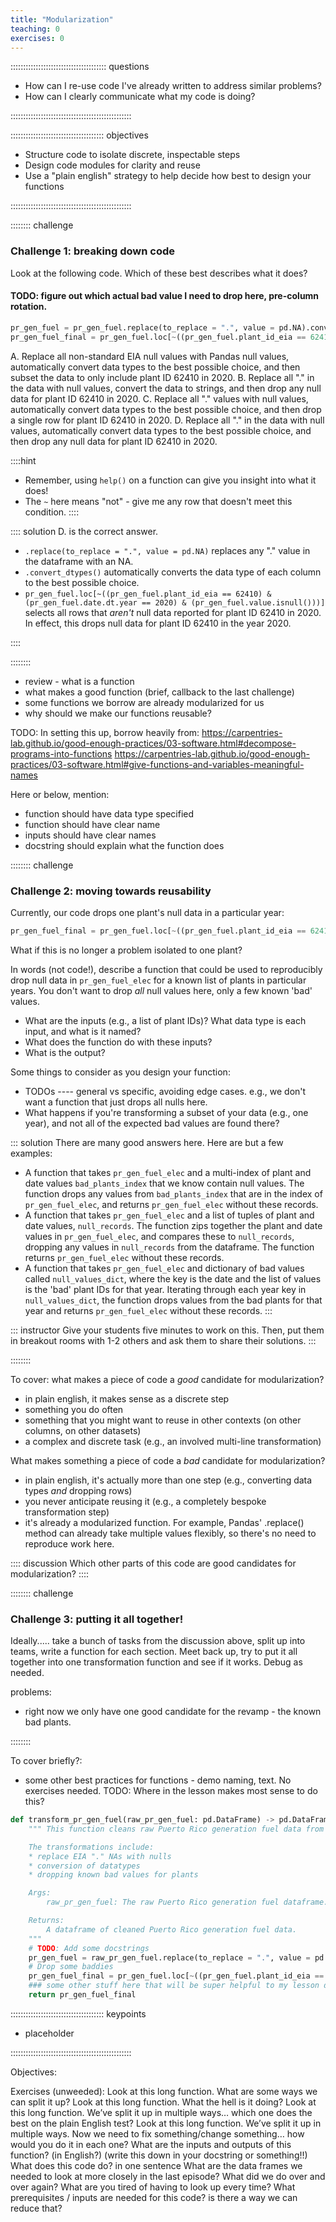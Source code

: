 ```yaml
---
title: "Modularization"
teaching: 0
exercises: 0
---
```


:::::::::::::::::::::::::::::::::::::: questions

- How can I re-use code I've already written to address similar problems?
- How can I clearly communicate what my code is doing?

::::::::::::::::::::::::::::::::::::::::::::::::

::::::::::::::::::::::::::::::::::::: objectives

- Structure code to isolate discrete, inspectable steps
- Design code modules for clarity and reuse
- Use a "plain english" strategy to help decide how best to design your functions

::::::::::::::::::::::::::::::::::::::::::::::::


:::::::: challenge

### Challenge 1: breaking down code

Look at the following code. Which of these best describes what it does?

#### TODO: figure out which actual bad value I need to drop here, pre-column rotation.

```python
pr_gen_fuel = pr_gen_fuel.replace(to_replace = ".", value = pd.NA).convert_dtypes()
pr_gen_fuel_final = pr_gen_fuel.loc[~((pr_gen_fuel.plant_id_eia == 62410) & (pr_gen_fuel.date.dt.year == 2020) & (pr_gen_fuel.value.isnull()))]
```

A. Replace all non-standard EIA null values with Pandas null values, automatically convert data types to the best possible choice, and then subset the data to only include plant ID 62410 in 2020.
B. Replace all "." in the data with null values, convert the data to strings, and then drop any null data for plant ID 62410 in 2020.
C. Replace all "." values with null values, automatically convert data types to the best possible choice, and then drop a single row for plant ID 62410 in 2020.
D. Replace all "." in the data with null values, automatically convert data types to the best possible choice, and then drop any null data for plant ID 62410 in 2020.

::::hint
- Remember, using `help()` on a function can give you insight into what it does!
- The `~` here means "not" - give me any row that doesn't meet this condition.
::::

:::: solution
D. is the correct answer.

- `.replace(to_replace = ".", value = pd.NA)` replaces any "." value in the dataframe with an NA.
- `.convert_dtypes()` automatically converts the data type of each column to the best possible choice.
- `pr_gen_fuel.loc[~((pr_gen_fuel.plant_id_eia == 62410) & (pr_gen_fuel.date.dt.year == 2020) & (pr_gen_fuel.value.isnull()))]` selects all rows that *aren't* null data reported for plant ID 62410 in 2020. In effect, this drops null data for plant ID 62410 in the year 2020.

::::

::::::::

* review - what is a function
* what makes a good function (brief, callback to the last challenge)
* some functions we borrow are already modularized for us
* why should we make our functions reusable?

TODO: In setting this up, borrow heavily from:
https://carpentries-lab.github.io/good-enough-practices/03-software.html#decompose-programs-into-functions
https://carpentries-lab.github.io/good-enough-practices/03-software.html#give-functions-and-variables-meaningful-names

Here or below, mention:
* function should have data type specified
* function should have clear name
* inputs should have clear names
* docstring should explain what the function does

:::::::: challenge

### Challenge 2: moving towards reusability

Currently, our code drops one plant's null data in a particular year:

```python
pr_gen_fuel_final = pr_gen_fuel.loc[~((pr_gen_fuel.plant_id_eia == 62410) & (pr_gen_fuel.date.dt.year == 2020) & (pr_gen_fuel.value.isnull()))]
```

What if this is no longer a problem isolated to one plant?

In words (not code!), describe a function that could be used to reproducibly drop null
data in `pr_gen_fuel_elec` for a known list of plants in particular years. You
don't want to drop *all* null values here, only a few known 'bad' values.

* What are the inputs (e.g., a list of plant IDs)? What data type is each input, and what is it named?
* What does the function do with these inputs?
* What is the output?

Some things to consider as you design your function:
* TODOs ---- general vs specific, avoiding edge cases. e.g., we don't want a function
that just drops all nulls here.
* What happens if you're transforming a subset of your data (e.g., one year), and not
all of the expected bad values are found there?

::: solution
There are many good answers here. Here are but a few examples:
* A function that takes `pr_gen_fuel_elec` and a multi-index of plant and date values
`bad_plants_index` that we know contain null values. The function drops any values from
`bad_plants_index` that are in the index of `pr_gen_fuel_elec`, and returns `pr_gen_fuel_elec` without these records.
* A function that takes `pr_gen_fuel_elec` and a list of tuples of plant and date
values, `null_records`. The function zips together the plant and date values in
`pr_gen_fuel_elec`, and compares these to `null_records`, dropping any values in
`null_records` from the dataframe. The function returns `pr_gen_fuel_elec` without these records.
* A function that takes `pr_gen_fuel_elec` and dictionary of bad values called
`null_values_dict`, where the key is the date and the list of values is the 'bad' plant
IDs for that year. Iterating through each year key in `null_values_dict`, the function drops values
from the bad plants for that year and returns `pr_gen_fuel_elec` without these records.
:::

::: instructor
Give your students five minutes to work on this. Then, put them in breakout rooms with
1-2 others and ask them to share their solutions.
:::

::::::::

To cover: what makes a piece of code a *good* candidate for modularization?
- in plain english, it makes sense as a discrete step
- something you do often
- something that you might want to reuse in other contexts (on other columns, on other datasets)
- a complex and discrete task (e.g., an involved multi-line transformation)

What makes something a piece of code a *bad* candidate for modularization?
- in plain english, it's actually more than one step (e.g., converting data types *and* dropping rows)
- you never anticipate reusing it (e.g., a completely bespoke transformation step)
- it's already a modularized function. For example, Pandas' .replace() method can already
take multiple values flexibly, so there's no need to reproduce work here.

:::: discussion
Which other parts of this code are good candidates for modularization?
::::

:::::::: challenge

### Challenge 3: putting it all together!

Ideally..... take a bunch of tasks from the discussion above, split up into teams,
write a function for each section. Meet back up, try to put it all together into one
transformation function and see if it works. Debug as needed.

problems:
* right now we only have one good candidate for the revamp - the known bad plants.

::::::::

To cover briefly?:
* some other best practices for functions - demo naming, text. No exercises needed.
TODO: Where in the lesson makes most sense to do this?

```python
def transform_pr_gen_fuel(raw_pr_gen_fuel: pd.DataFrame) -> pd.DataFrame:
    """ This function cleans raw Puerto Rico generation fuel data from EIA 923.

    The transformations include:
    * replace EIA "." NAs with nulls
    * conversion of datatypes
    * dropping known bad values for plants

    Args:
        raw_pr_gen_fuel: The raw Puerto Rico generation fuel dataframe.

    Returns:
        A dataframe of cleaned Puerto Rico generation fuel data.
    """
    # TODO: Add some docstrings
    pr_gen_fuel = raw_pr_gen_fuel.replace(to_replace = ".", value = pd.NA).convert_dtypes()
    # Drop some baddies
    pr_gen_fuel_final = pr_gen_fuel.loc[~((pr_gen_fuel.plant_id_eia == 62410) & (pr_gen_fuel.date.dt.year == 2020) & (pr_gen_fuel.value.isnull()))]
    ### some other stuff here that will be super helpful to my lesson development
    return pr_gen_fuel_final
```

::::::::::::::::::::::::::::::::::::: keypoints

- placeholder

::::::::::::::::::::::::::::::::::::::::::::::::

Objectives:

Exercises (unweeded):
Look at this long function. What are some ways we can split it up?
Look at this long function. What the hell is it doing?
Look at this long function. We’ve split it up in multiple ways… which one does the best on the plain English test?
Look at this long function. We’ve split it up in multiple ways. Now we need to fix something/change something… how would you do it in each one?
What are the inputs and outputs of this function? (in English?) (write this down in your docstring or something!!)
What does this code do? in one sentence
What are the data frames we needed to look at more closely in the last episode?
What did we do over and over again?
What are you tired of having to look up every time?
What prerequisites / inputs are needed for this code? is there a way we can reduce that?
